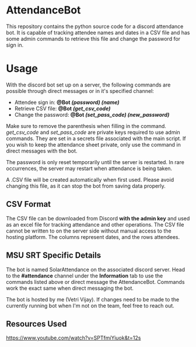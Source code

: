 # AttendanceBot

This repository contains the python source code for a discord attendance bot. It is capable of tracking attendee names and dates in a CSV file and has some admin commands to retrieve this file and change the password for sign in.

# Usage

With the discord bot set up on a server, the following commands are possible through direct messages or in it's specified channel:

 - Attendee sign in: **@Bot *(password) (name)***
 - Retrieve CSV file: **@Bot *(get_csv_code)***
 - Change the password: **@Bot *(set_pass_code) (new_password)***

Make sure to remove the parenthesis when filling in the command. *get_csv_code* and *set_pass_code* are private keys required to use admin commands. They are set in a secrets file associated with the main script. If you wish to keep the attendance sheet private, only use the command in direct messages with the bot.

The password is only reset temporarily until the server is restarted.
In rare occurrences, the server may restart when attendance is being taken.

A .CSV file will be created automatically when first used. Please avoid changing this file, as it can stop the bot from saving data properly.

## CSV Format

The CSV file can be downloaded from Discord **with the admin key** and used as an excel file for tracking attendance and other operations. The CSV file cannot be written to on the server side without manual access to the hosting platform. The columns represent dates, and the rows attendees.

## MSU SRT Specific Details

The bot is named SolarAttendance on the associated discord server. Head to the **#attendance** channel under the **Information** tab to use the commands listed above or direct message the AttendanceBot. Commands work the exact same when direct messaging the bot.

The bot is hosted by me (Vetri Vijay). If changes need to be made to the currently running bot when I'm not on the team, feel free to reach out.

## Resources Used

https://www.youtube.com/watch?v=SPTfmiYiuok&t=12s
